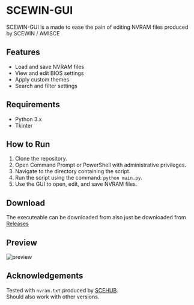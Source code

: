 # SCEWIN-GUI

SCEWIN-GUI is a made to ease the pain of editing NVRAM files produced by SCEWIN / AMISCE

## Features

- Load and save NVRAM files
- View and edit BIOS settings
- Apply custom themes
- Search and filter settings

## Requirements

- Python 3.x
- Tkinter

## How to Run

1. Clone the repository.
2. Open Command Prompt or PowerShell with administrative privileges.
3. Navigate to the directory containing the script.
4. Run the script using the command: `python main.py`.
5. Use the GUI to open, edit, and save NVRAM files.

## Download

The executeable can be downloaded from also just be downloaded from [Releases](https://github.com/eskezje/scewin-gui/releases)

## Preview

![preview](images/preview.png)

## Acknowledgements

Tested with `nvram.txt` produced by [SCEHUB](https://github.com/ab3lkaizen/SCEHUB).  
Should also work with other versions.
